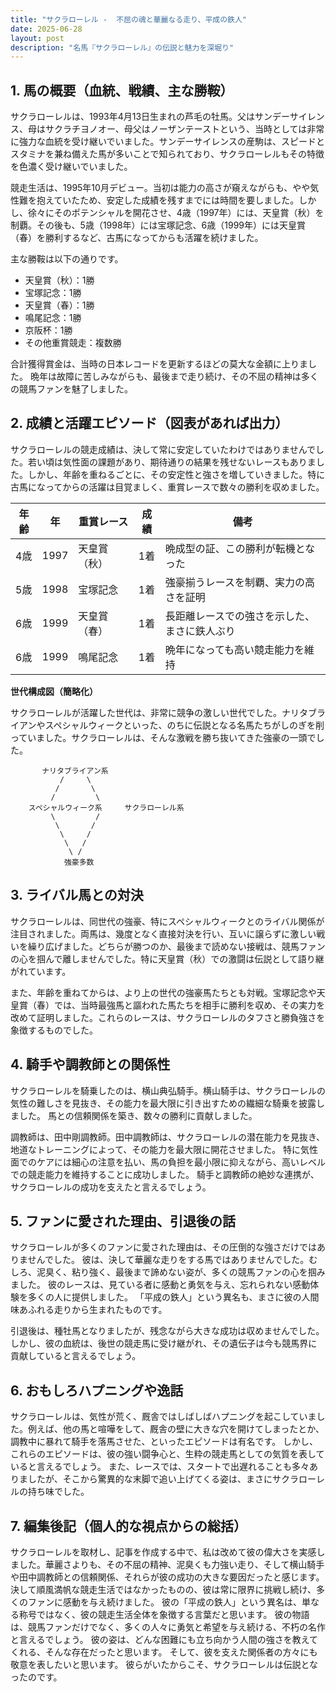 ```yaml
---
title: "サクラローレル -  不屈の魂と華麗なる走り、平成の鉄人"
date: 2025-06-28
layout: post
description: "名馬『サクラローレル』の伝説と魅力を深堀り"
---
```


## 1. 馬の概要（血統、戦績、主な勝鞍）

サクラローレルは、1993年4月13日生まれの芦毛の牡馬。父はサンデーサイレンス、母はサクラチヨノオー、母父はノーザンテーストという、当時としては非常に強力な血統を受け継いでいました。サンデーサイレンスの産駒は、スピードとスタミナを兼ね備えた馬が多いことで知られており、サクラローレルもその特徴を色濃く受け継いでいました。

競走生活は、1995年10月デビュー。当初は能力の高さが窺えながらも、やや気性難を抱えていたため、安定した成績を残すまでには時間を要しました。しかし、徐々にそのポテンシャルを開花させ、4歳（1997年）には、天皇賞（秋）を制覇。その後も、5歳（1998年）には宝塚記念、6歳（1999年）には天皇賞（春）を勝利するなど、古馬になってからも活躍を続けました。

主な勝鞍は以下の通りです。

* 天皇賞（秋）：1勝
* 宝塚記念：1勝
* 天皇賞（春）：1勝
* 鳴尾記念：1勝
* 京阪杯：1勝
* その他重賞競走：複数勝

合計獲得賞金は、当時の日本レコードを更新するほどの莫大な金額に上りました。  晩年は故障に苦しみながらも、最後まで走り続け、その不屈の精神は多くの競馬ファンを魅了しました。


## 2. 成績と活躍エピソード（図表があれば出力）

サクラローレルの競走成績は、決して常に安定していたわけではありませんでした。若い頃は気性面の課題があり、期待通りの結果を残せないレースもありました。しかし、年齢を重ねるごとに、その安定性と強さを増していきました。特に古馬になってからの活躍は目覚ましく、重賞レースで数々の勝利を収めました。

| 年齢 | 年   | 重賞レース                                  | 成績     | 備考                                         |
|-----|-----|---------------------------------------------|-----------|---------------------------------------------|
| 4歳  | 1997 | 天皇賞（秋）                                | 1着       | 晩成型の証、この勝利が転機となった           |
| 5歳  | 1998 | 宝塚記念                                    | 1着       | 強豪揃うレースを制覇、実力の高さを証明        |
| 6歳  | 1999 | 天皇賞（春）                                | 1着       | 長距離レースでの強さを示した、まさに鉄人ぶり |
| 6歳  | 1999 | 鳴尾記念                                    | 1着       | 晩年になっても高い競走能力を維持            |


**世代構成図（簡略化）**

サクラローレルが活躍した世代は、非常に競争の激しい世代でした。ナリタブライアンやスペシャルウィークといった、のちに伝説となる名馬たちがしのぎを削っていました。サクラローレルは、そんな激戦を勝ち抜いてきた強豪の一頭でした。

```
       ナリタブライアン系
           /     \
          /       \
         /         \
    スペシャルウィーク系     サクラローレル系
         \         /
          \       /
           \     /
            \   /
             \ /
            強豪多数
```


## 3. ライバル馬との対決

サクラローレルは、同世代の強豪、特にスペシャルウィークとのライバル関係が注目されました。両馬は、幾度となく直接対決を行い、互いに譲らずに激しい戦いを繰り広げました。どちらが勝つのか、最後まで読めない接戦は、競馬ファンの心を掴んで離しませんでした。特に天皇賞（秋）での激闘は伝説として語り継がれています。

また、年齢を重ねてからは、より上の世代の強豪馬たちとも対戦。宝塚記念や天皇賞（春）では、当時最強馬と謳われた馬たちを相手に勝利を収め、その実力を改めて証明しました。これらのレースは、サクラローレルのタフさと勝負強さを象徴するものでした。


## 4. 騎手や調教師との関係性

サクラローレルを騎乗したのは、横山典弘騎手。横山騎手は、サクラローレルの気性の難しさを見抜き、その能力を最大限に引き出すための繊細な騎乗を披露しました。  馬との信頼関係を築き、数々の勝利に貢献しました。

調教師は、田中剛調教師。田中調教師は、サクラローレルの潜在能力を見抜き、地道なトレーニングによって、その能力を最大限に開花させました。  特に気性面でのケアには細心の注意を払い、馬の負担を最小限に抑えながら、高いレベルでの競走能力を維持することに成功しました。  騎手と調教師の絶妙な連携が、サクラローレルの成功を支えたと言えるでしょう。


## 5. ファンに愛された理由、引退後の話

サクラローレルが多くのファンに愛された理由は、その圧倒的な強さだけではありませんでした。  彼は、決して華麗な走りをする馬ではありませんでした。むしろ、泥臭く、粘り強く、最後まで諦めない姿が、多くの競馬ファンの心を掴みました。  彼のレースは、見ている者に感動と勇気を与え、忘れられない感動体験を多くの人に提供しました。  「平成の鉄人」という異名も、まさに彼の人間味あふれる走りから生まれたものです。

引退後は、種牡馬となりましたが、残念ながら大きな成功は収めませんでした。しかし、彼の血統は、後世の競走馬に受け継がれ、その遺伝子は今も競馬界に貢献していると言えるでしょう。


## 6. おもしろハプニングや逸話

サクラローレルは、気性が荒く、厩舎ではしばしばハプニングを起こしていました。例えば、他の馬と喧嘩をして、厩舎の壁に大きな穴を開けてしまったとか、調教中に暴れて騎手を落馬させた、といったエピソードは有名です。  しかし、これらのエピソードは、彼の強い闘争心と、生粋の競走馬としての気質を表していると言えるでしょう。  また、レースでは、スタートで出遅れることも多々ありましたが、そこから驚異的な末脚で追い上げてくる姿は、まさにサクラローレルの持ち味でした。


## 7. 編集後記（個人的な視点からの総括）

サクラローレルを取材し、記事を作成する中で、私は改めて彼の偉大さを実感しました。華麗さよりも、その不屈の精神、泥臭くも力強い走り、そして横山騎手や田中調教師との信頼関係、それらが彼の成功の大きな要因だったと感じます。  決して順風満帆な競走生活ではなかったものの、彼は常に限界に挑戦し続け、多くのファンに感動を与え続けました。  彼の「平成の鉄人」という異名は、単なる称号ではなく、彼の競走生活全体を象徴する言葉だと思います。  彼の物語は、競馬ファンだけでなく、多くの人々に勇気と希望を与え続ける、不朽の名作と言えるでしょう。  彼の姿は、どんな困難にも立ち向かう人間の強さを教えてくれる、そんな存在だったと思います。  そして、彼を支えた関係者の方々にも敬意を表したいと思います。  彼らがいたからこそ、サクラローレルは伝説となったのです。
